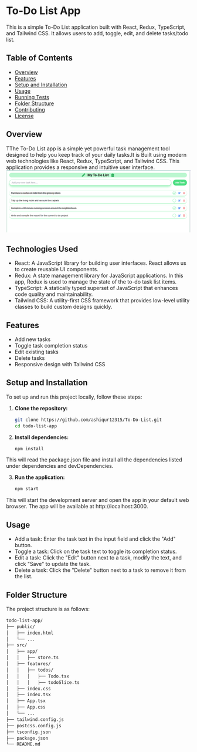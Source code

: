 # To-Do List App

This is a simple To-Do List application built with React, Redux, TypeScript, and Tailwind CSS. It allows users to add, toggle, edit, and delete tasks/todo list.

## Table of Contents

- [Overview](#overview)
- [Features](#features)
- [Setup and Installation](#setup-and-installation)
- [Usage](#usage)
- [Running Tests](#running-tests)
- [Folder Structure](#folder-structure)
- [Contributing](#contributing)
- [License](#license)

## Overview

TThe To-Do List app is a simple yet powerful task management tool designed to help you keep track of your daily tasks.It is Built using modern web technologies like React, Redux, TypeScript, and Tailwind CSS. This application provides a responsive and intuitive user interface.
![image](https://github.com/ashiqur12315/my-first-repo/blob/main/td.PNG)

## Technologies Used
- React: A JavaScript library for building user interfaces. React allows us to create reusable UI components.
- Redux: A state management library for JavaScript applications. In this app, Redux is used to manage the state of the to-do task list items.
- TypeScript: A statically typed superset of JavaScript that enhances code quality and maintainability.
- Tailwind CSS: A utility-first CSS framework that provides low-level utility classes to build custom designs quickly.

## Features

- Add new tasks
- Toggle task completion status
- Edit existing tasks
- Delete tasks
- Responsive design with Tailwind CSS

## Setup and Installation

To set up and run this project locally, follow these steps:

1. **Clone the repository:**

   ```bash
   git clone https://github.com/ashiqur12315/To-Do-List.git
   cd todo-list-app

2. **Install dependencies:**
   ```bash
   npm install
This will read the package.json file and install all the dependencies listed under dependencies and devDependencies.

3. **Run the application:**
   ```bash
   npm start

This will start the development server and open the app in your default web browser. The app will be available at http://localhost:3000.

## Usage
- Add a task: Enter the task text in the input field and click the "Add" button.
- Toggle a task: Click on the task text to toggle its completion status.
- Edit a task: Click the "Edit" button next to a task, modify the text, and click "Save" to update the task.
- Delete a task: Click the "Delete" button next to a task to remove it from the list.

## Folder Structure
The project structure is as follows:
```bash
todo-list-app/
├── public/
│   ├── index.html
│   └── ...
├── src/
│   ├── app/
│   │   ├── store.ts
│   ├── features/
│   │   ├── todos/
│   │   │   ├── Todo.tsx
│   │   │   ├── todoSlice.ts
│   ├── index.css
│   ├── index.tsx
│   ├── App.tsx
│   ├── App.css
│   └── ...
├── tailwind.config.js
├── postcss.config.js
├── tsconfig.json
├── package.json
└── README.md



